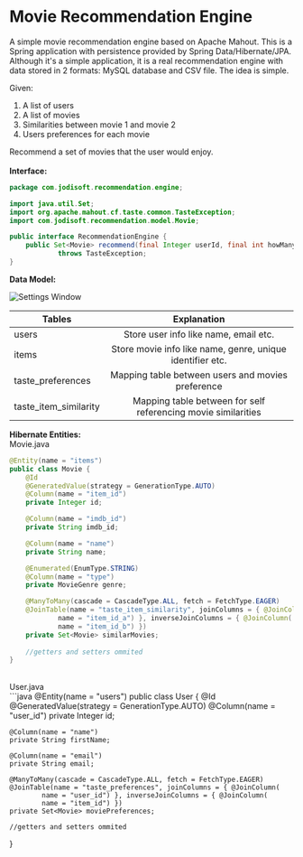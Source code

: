 Movie Recommendation Engine
=====================================
A simple movie recommendation engine based on Apache Mahout.  This is a Spring application with persistence provided by Spring Data/Hibernate/JPA.  Although it's a simple application, it is a real recommendation engine with data stored in 2 formats:
MySQL database and CSV file.  The idea is simple.

Given:

<ol>
    <li> A list of users</li>
    <li> A list of movies</li>
    <li> Similarities between movie 1 and movie 2</li>
    <li> Users preferences for each movie</li>
</ol>

Recommend a set of movies that the user would enjoy.
<br/>
<br/>
<b>Interface:</b>


```java
package com.jodisoft.recommendation.engine;

import java.util.Set;
import org.apache.mahout.cf.taste.common.TasteException;
import com.jodisoft.recommendation.model.Movie;

public interface RecommendationEngine {
    public Set<Movie> recommend(final Integer userId, final int howMany)
            throws TasteException;
}
```
<b>Data Model:</b>

![Settings Window](https://raw.githubusercontent.com/julesbond007/movie-recommendation-engine/master/docs/recommendation_tables.png)

| Tables                   |Explanation                                                    |
|--------------------------|:-------------------------------------------------------------:|
| users                    |  Store user info like name, email etc.                        |
| items                    |  Store movie info like name, genre, unique identifier etc.    |
| taste_preferences        |  Mapping table between users and movies preference            |
| taste_item_similarity    |  Mapping table between for self referencing movie similarities|


<b>Hibernate Entities:</b>
<br/>
Movie.java

```java
@Entity(name = "items")
public class Movie {
    @Id
    @GeneratedValue(strategy = GenerationType.AUTO)
    @Column(name = "item_id")
    private Integer id;

    @Column(name = "imdb_id")
    private String imdb_id;

    @Column(name = "name")
    private String name;

    @Enumerated(EnumType.STRING)
    @Column(name = "type")
    private MovieGenre genre;

    @ManyToMany(cascade = CascadeType.ALL, fetch = FetchType.EAGER)
    @JoinTable(name = "taste_item_similarity", joinColumns = { @JoinColumn(
            name = "item_id_a") }, inverseJoinColumns = { @JoinColumn(
            name = "item_id_b") })
    private Set<Movie> similarMovies;
    
    //getters and setters ommited
}
```
<br/>
User.java
<br/>
```java
@Entity(name = "users")
public class User {
    @Id
    @GeneratedValue(strategy = GenerationType.AUTO)
    @Column(name = "user_id")
    private Integer id;

    @Column(name = "name")
    private String firstName;

    @Column(name = "email")
    private String email;

    @ManyToMany(cascade = CascadeType.ALL, fetch = FetchType.EAGER)
    @JoinTable(name = "taste_preferences", joinColumns = { @JoinColumn(
            name = "user_id") }, inverseJoinColumns = { @JoinColumn(
            name = "item_id") })
    private Set<Movie> moviePreferences;
    
    //getters and setters ommited
}
```
